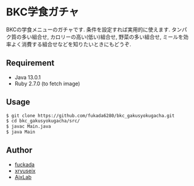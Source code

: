 # BKC学食ガチャ
BKCの学食メニューのガチャです. 条件を設定すれば実用的に使えます. 
タンパク質の多い組合せ, カロリーの高い(低い)組合せ, 野菜の多い組合せ, ミールを効率よく消費する組合せなどを知りたいときにもどうぞ. 

## Requirement
- Java 13.0.1
- Ruby 2.7.0 (to fetch image)

## Usage
```sh
$ git clone https://github.com/fukada6280/bkc_gakusyokugacha.git
$ cd bkc_gakusyokugacha/src/
$ javac Main.java
$ java Main
```

## Author
- [fuckada](https://github.com/fukada6280)
- [xryuseix](https://github.com/xryuseix)
- [AjxLab](https://github.com/AjxLab/)
